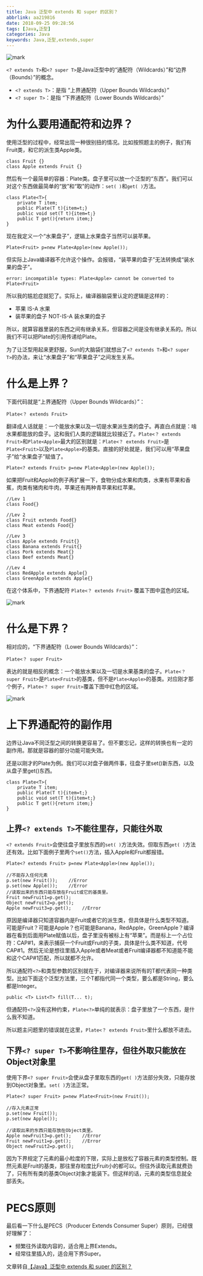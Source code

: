 ```yaml
---
title: Java 泛型中 extends 和 super 的区別？
abbrlink: aa219816
date: 2018-09-25 09:28:56
tags: [Java,泛型]
categories: Java
keywords: Java,泛型,extends,super
---
```


![mark](http://blog.xuejiangtao.com/blog/180925/10KFkc17fI.png?imageslim)

`<? extends T>`和`<? super T>`是Java泛型中的“通配符（Wildcards）”和“边界（Bounds）”的概念。

- `<? extends T>`：是指 “上界通配符（Upper Bounds Wildcards）”
- `<? super T>`：是指 “下界通配符（Lower Bounds Wildcards）”

<!-- more -->

# 为什么要用通配符和边界？

使用泛型的过程中，经常出现一种很别扭的情况。比如按照题主的例子，我们有Fruit类，和它的派生类Apple类。
```
class Fruit {}
class Apple extends Fruit {}
```
然后有一个最简单的容器：Plate类。盘子里可以放一个泛型的“东西”。我们可以对这个东西做最简单的“放”和“取”的动作：`set( )`和`get( )`方法。
```
class Plate<T>{
    private T item;
    public Plate(T t){item=t;}
    public void set(T t){item=t;}
    public T get(){return item;}
}
```
现在我定义一个“水果盘子”，逻辑上水果盘子当然可以装苹果。
```
Plate<Fruit> p=new Plate<Apple>(new Apple());
```
但实际上Java编译器不允许这个操作。会报错，“装苹果的盘子”无法转换成“装水果的盘子”。
```
error: incompatible types: Plate<Apple> cannot be converted to Plate<Fruit>
```
所以我的尴尬症就犯了。实际上，编译器脑袋里认定的逻辑是这样的：

- 苹果 IS-A 水果
- 装苹果的盘子 NOT-IS-A 装水果的盘子

所以，就算容器里装的东西之间有继承关系，但容器之间是没有继承关系的。所以我们不可以把Plate的引用传递给Plate。

为了让泛型用起来更舒服，Sun的大脑袋们就想出了`<? extends T>`和`<? super T>`的办法，来让“水果盘子”和“苹果盘子”之间发生关系。

# 什么是上界？
下面代码就是“上界通配符（Upper Bounds Wildcards）”：
```
Plate<？ extends Fruit>
```
翻译成人话就是：一个能放水果以及一切是水果派生类的盘子。再直白点就是：啥水果都能放的盘子。这和我们人类的逻辑就比较接近了。`Plate<？ extends Fruit>`和`Plate<Apple>`最大的区别就是：`Plate<？ extends Fruit>`是`Plate<Fruit>`以及`Plate<Apple>`的基类。直接的好处就是，我们可以用“苹果盘子”给“水果盘子”赋值了。
```
Plate<? extends Fruit> p=new Plate<Apple>(new Apple());
```
如果把Fruit和Apple的例子再扩展一下，食物分成水果和肉类，水果有苹果和香蕉，肉类有猪肉和牛肉，苹果还有两种青苹果和红苹果。
```
//Lev 1
class Food{}

//Lev 2
class Fruit extends Food{}
class Meat extends Food{}

//Lev 3
class Apple extends Fruit{}
class Banana extends Fruit{}
class Pork extends Meat{}
class Beef extends Meat{}

//Lev 4
class RedApple extends Apple{}
class GreenApple extends Apple{}
```
在这个体系中，下界通配符 `Plate<？ extends Fruit>` 覆盖下图中蓝色的区域。

![mark](http://blog.xuejiangtao.com/blog/180925/FBkaBc47Jl.png?imageslim)

# 什么是下界？
相对应的，“下界通配符（Lower Bounds Wildcards）”：
```
Plate<？ super Fruit>
```
表达的就是相反的概念：一个能放水果以及一切是水果基类的盘子。`Plate<？ super Fruit>`是`Plate<Fruit>`的基类，但不是`Plate<Apple>`的基类。对应刚才那个例子，`Plate<？ super Fruit>`覆盖下图中红色的区域。

![mark](http://blog.xuejiangtao.com/blog/180925/bd6GbJHbfC.png?imageslim)

# 上下界通配符的副作用
边界让Java不同泛型之间的转换更容易了。但不要忘记，这样的转换也有一定的副作用。那就是容器的部分功能可能失效。

还是以刚才的Plate为例。我们可以对盘子做两件事，往盘子里set()新东西，以及从盘子里get()东西。
```
class Plate<T>{
    private T item;
    public Plate(T t){item=t;}
    public void set(T t){item=t;}
    public T get(){return item;}
}
```
## 上界`<? extends T>`不能往里存，只能往外取
`<? extends Fruit>`会使往盘子里放东西的`set( )`方法失效。但取东西`get( )`方法还有效。比如下面例子里两个`set()`方法，插入Apple和Fruit都报错。
```
Plate<? extends Fruit> p=new Plate<Apple>(new Apple());
	
//不能存入任何元素
p.set(new Fruit());    //Error
p.set(new Apple());    //Error
//读取出来的东西只能存放在Fruit或它的基类里。
Fruit newFruit1=p.get();
Object newFruit2=p.get();
Apple newFruit3=p.get();    //Error
```
原因是编译器只知道容器内是Fruit或者它的派生类，但具体是什么类型不知道。可能是Fruit？可能是Apple？也可能是Banana，RedApple，GreenApple？编译器在看到后面用Plate赋值以后，盘子里没有被标上有“苹果”。而是标上一个占位符：CAP#1，来表示捕获一个Fruit或Fruit的子类，具体是什么类不知道，代号CAP#1。然后无论是想往里插入Apple或者Meat或者Fruit编译器都不知道能不能和这个CAP#1匹配，所以就都不允许。

所以通配符`<?>`和类型参数的区别就在于，对编译器来说所有的T都代表同一种类型。比如下面这个泛型方法里，三个T都指代同一个类型，要么都是String，要么都是Integer。
```
public <T> List<T> fill(T... t);
```
但通配符`<?>`没有这种约束，`Plate<?>`单纯的就表示：盘子里放了一个东西，是什么我不知道。

所以题主问题里的错误就在这里，`Plate<？ extends Fruit>`里什么都放不进去。

## 下界`<? super T>`不影响往里存，但往外取只能放在Object对象里
使用下界`<? super Fruit>`会使从盘子里取东西的`get( )`方法部分失效，只能存放到Object对象里。`set( )`方法正常。
```
Plate<? super Fruit> p=new Plate<Fruit>(new Fruit());

//存入元素正常
p.set(new Fruit());
p.set(new Apple());

//读取出来的东西只能存放在Object类里。
Apple newFruit3=p.get();    //Error
Fruit newFruit1=p.get();    //Error
Object newFruit2=p.get();
```
因为下界规定了元素的最小粒度的下限，实际上是放松了容器元素的类型控制。既然元素是Fruit的基类，那往里存粒度比Fruit小的都可以。但往外读取元素就费劲了，只有所有类的基类Object对象才能装下。但这样的话，元素的类型信息就全部丢失。

# PECS原则
最后看一下什么是PECS（Producer Extends Consumer Super）原则，已经很好理解了：

- 频繁往外读取内容的，适合用上界Extends。
- 经常往里插入的，适合用下界Super。

文章转自[【Java】泛型中 extends 和 super 的区别？](https://itimetraveler.github.io/2016/12/27/%E3%80%90Java%E3%80%91%E6%B3%9B%E5%9E%8B%E4%B8%AD%20extends%20%E5%92%8C%20super%20%E7%9A%84%E5%8C%BA%E5%88%AB%EF%BC%9F/)